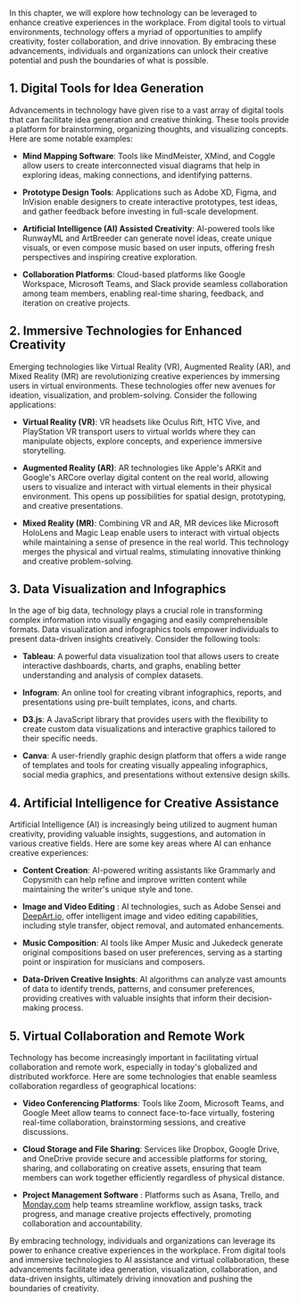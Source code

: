 
In this chapter, we will explore how technology can be leveraged to enhance creative experiences in the workplace. From digital tools to virtual environments, technology offers a myriad of opportunities to amplify creativity, foster collaboration, and drive innovation. By embracing these advancements, individuals and organizations can unlock their creative potential and push the boundaries of what is possible.

**1. Digital Tools for Idea Generation**
----------------------------------------

Advancements in technology have given rise to a vast array of digital tools that can facilitate idea generation and creative thinking. These tools provide a platform for brainstorming, organizing thoughts, and visualizing concepts. Here are some notable examples:

* **Mind Mapping Software**: Tools like MindMeister, XMind, and Coggle allow users to create interconnected visual diagrams that help in exploring ideas, making connections, and identifying patterns.

* **Prototype Design Tools**: Applications such as Adobe XD, Figma, and InVision enable designers to create interactive prototypes, test ideas, and gather feedback before investing in full-scale development.

* **Artificial Intelligence (AI) Assisted Creativity**: AI-powered tools like RunwayML and ArtBreeder can generate novel ideas, create unique visuals, or even compose music based on user inputs, offering fresh perspectives and inspiring creative exploration.

* **Collaboration Platforms**: Cloud-based platforms like Google Workspace, Microsoft Teams, and Slack provide seamless collaboration among team members, enabling real-time sharing, feedback, and iteration on creative projects.

**2. Immersive Technologies for Enhanced Creativity**
-----------------------------------------------------

Emerging technologies like Virtual Reality (VR), Augmented Reality (AR), and Mixed Reality (MR) are revolutionizing creative experiences by immersing users in virtual environments. These technologies offer new avenues for ideation, visualization, and problem-solving. Consider the following applications:

* **Virtual Reality (VR)**: VR headsets like Oculus Rift, HTC Vive, and PlayStation VR transport users to virtual worlds where they can manipulate objects, explore concepts, and experience immersive storytelling.

* **Augmented Reality (AR)**: AR technologies like Apple's ARKit and Google's ARCore overlay digital content on the real world, allowing users to visualize and interact with virtual elements in their physical environment. This opens up possibilities for spatial design, prototyping, and creative presentations.

* **Mixed Reality (MR)**: Combining VR and AR, MR devices like Microsoft HoloLens and Magic Leap enable users to interact with virtual objects while maintaining a sense of presence in the real world. This technology merges the physical and virtual realms, stimulating innovative thinking and creative problem-solving.

**3. Data Visualization and Infographics**
------------------------------------------

In the age of big data, technology plays a crucial role in transforming complex information into visually engaging and easily comprehensible formats. Data visualization and infographics tools empower individuals to present data-driven insights creatively. Consider the following tools:

* **Tableau**: A powerful data visualization tool that allows users to create interactive dashboards, charts, and graphs, enabling better understanding and analysis of complex datasets.

* **Infogram**: An online tool for creating vibrant infographics, reports, and presentations using pre-built templates, icons, and charts.

* **D3.js**: A JavaScript library that provides users with the flexibility to create custom data visualizations and interactive graphics tailored to their specific needs.

* **Canva**: A user-friendly graphic design platform that offers a wide range of templates and tools for creating visually appealing infographics, social media graphics, and presentations without extensive design skills.

**4. Artificial Intelligence for Creative Assistance**
------------------------------------------------------

Artificial Intelligence (AI) is increasingly being utilized to augment human creativity, providing valuable insights, suggestions, and automation in various creative fields. Here are some key areas where AI can enhance creative experiences:

* **Content Creation**: AI-powered writing assistants like Grammarly and Copysmith can help refine and improve written content while maintaining the writer's unique style and tone.

* **Image and Video Editing** : AI technologies, such as Adobe Sensei and [DeepArt.io](http://DeepArt.io), offer intelligent image and video editing capabilities, including style transfer, object removal, and automated enhancements.

* **Music Composition**: AI tools like Amper Music and Jukedeck generate original compositions based on user preferences, serving as a starting point or inspiration for musicians and composers.

* **Data-Driven Creative Insights**: AI algorithms can analyze vast amounts of data to identify trends, patterns, and consumer preferences, providing creatives with valuable insights that inform their decision-making process.

**5. Virtual Collaboration and Remote Work**
--------------------------------------------

Technology has become increasingly important in facilitating virtual collaboration and remote work, especially in today's globalized and distributed workforce. Here are some technologies that enable seamless collaboration regardless of geographical locations:

* **Video Conferencing Platforms**: Tools like Zoom, Microsoft Teams, and Google Meet allow teams to connect face-to-face virtually, fostering real-time collaboration, brainstorming sessions, and creative discussions.

* **Cloud Storage and File Sharing**: Services like Dropbox, Google Drive, and OneDrive provide secure and accessible platforms for storing, sharing, and collaborating on creative assets, ensuring that team members can work together efficiently regardless of physical distance.

* **Project Management Software** : Platforms such as Asana, Trello, and [Monday.com](http://Monday.com) help teams streamline workflow, assign tasks, track progress, and manage creative projects effectively, promoting collaboration and accountability.

By embracing technology, individuals and organizations can leverage its power to enhance creative experiences in the workplace. From digital tools and immersive technologies to AI assistance and virtual collaboration, these advancements facilitate idea generation, visualization, collaboration, and data-driven insights, ultimately driving innovation and pushing the boundaries of creativity.
